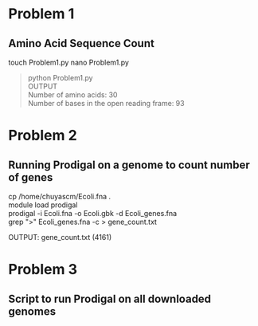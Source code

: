 # Problem 1  
## Amino Acid Sequence Count
touch Problem1.py 
nano Problem1.py   
> python Problem1.py  
OUTPUT   
> Number of amino acids: 30  
>Number of bases in the open reading frame: 93

# Problem 2
## Running Prodigal on a genome to count number of genes  

cp /home/chuyascm/Ecoli.fna .  
module load prodigal  
prodigal -i Ecoli.fna -o Ecoli.gbk -d Ecoli_genes.fna  
grep ">" Ecoli_genes.fna -c > gene_count.txt  

OUTPUT: gene_count.txt (4161)

# Problem 3
## Script to run Prodigal on all downloaded genomes


